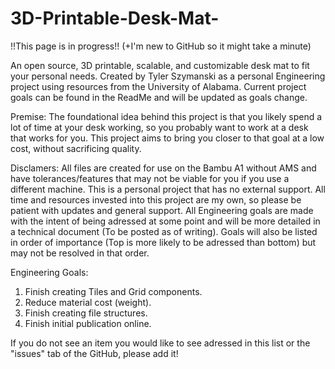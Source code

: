 # 3D-Printable-Desk-Mat-
!!This page is in progress!! (+I'm new to GitHub so it might take a minute)

An open source, 3D printable, scalable, and customizable desk mat to fit your personal needs. Created by Tyler Szymanski as a personal Engineering project using resources from the University of Alabama. Current project goals can be found in the ReadMe and will be updated as goals change. 

Premise:
The foundational idea behind this project is that you likely spend a lot of time at your desk working, so you probably want to work at a desk that works for you. This project aims to bring you closer to that goal at a low cost, without sacrificing quality. 

Disclamers:
All files are created for use on the Bambu A1 without AMS and have tolerances/features that may not be viable for you if you use a different machine. This is a personal project that has no external support. All time and resources invested into this project are my own, so please be patient with updates and general support. All Engineering goals are made with the intent of being adressed at some point and will be more detailed in a technical document (To be posted as of writing). Goals will also be listed in order of importance (Top is more likely to be adressed than bottom) but may not be resolved in that order. 

Engineering Goals:
1) Finish creating Tiles and Grid components.
2) Reduce material cost (weight).
3) Finish creating file structures.
4) Finish initial publication online.

If you do not see an item you would like to see adressed in this list or the "issues" tab of the GitHub, please add it!
